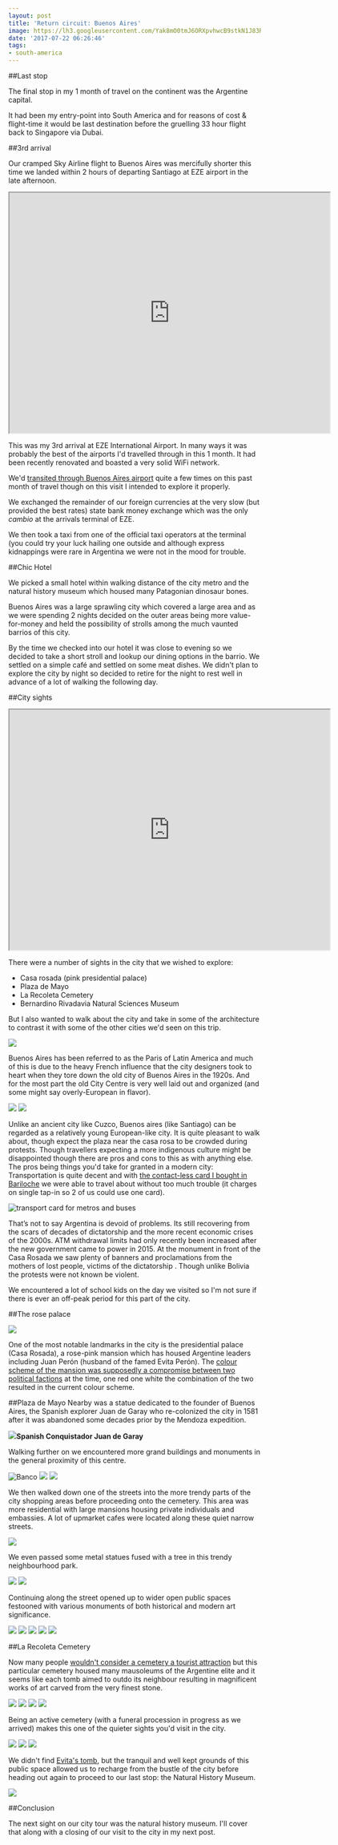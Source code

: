 ```yaml
---
layout: post
title: 'Return circuit: Buenos Aires'
image: https://lh3.googleusercontent.com/Yak8mO0tmJ6ORXpvhwcB9stkN1J83RE4_lLYuu_Q8BqIrXns6V358uX4dzIZ0gaHJfoqTNjNh21vJr32Gi3zT-uv8AmQ_4Ricbop761DqWAMKKFE6a5NK0C3V6O7j4ujlCp-Q0GQf_7i938pWMRq1X-xNarCqCs80Lsf223GRbzQTavgwqTu24cJue2Iz7Q9nAFbcG27ctyfA3_4U2bIadEvlLGK6dxA7snsIss6R9cGAOIjM2dLiadyLTAY6K2uShMNksD-207jQN8WKy_nv74hRY9_y9TQfuE1uC52ZuukqJ-BfFHqwauNxpTrehIqGR0RdjX1ugKnRm8PyCV7zlIQa3VDXp0uDruBS_uBuAihIXm9by_TqtZjUpl8te4C8gOtZaZqGaa48E57x7v1JeIngqhqj0OmkEKQphu_l-FK9JEeRHZGgH1984nCy5g-lPbgwSMDaN8JmT2vuIrzZnXdYcBpnh20cVh_MzRh96mgivecgp1GJtR3-1x9NYSHgJKJ3_BFATCBWdtVfCqpuoAJM_JhA3u_zlG5kEu6UnaRX4m3G6dFTwitVtTpM9GWJL49EbEiuzY6t1m2Q16HS3gJqPSHiL2IM9ZFVtu9QD2EcY4oZSbVv-ziHBYEeHMAR9C8lVPtKMSmFwmHYdTzgl1fSrEAq1WffkiTomA=w1732-h974-no
date: '2017-07-22 06:26:46'
tags:
- south-america
---
```


##Last stop

The final stop in my 1 month of travel on the continent was the Argentine capital.


It had been my entry-point into South America and for reasons of cost & flight-time it would be last destination before the gruelling 33 hour flight back to Singapore via Dubai.

##3rd arrival

Our cramped Sky Airline flight to Buenos Aires was mercifully shorter this time we landed within 2 hours of departing Santiago at EZE airport in the late afternoon.

<iframe src="https://www.google.com/maps/d/embed?mid=1mHWabvjivRuEdSYsOW7X6vd7rXI" width="640" height="480"></iframe>

This was my 3rd arrival at EZE International Airport. In many ways it was probably the best of the airports I'd travelled through in this 1 month. It had been recently renovated and boasted a very solid WiFi network.

We'd [transited through Buenos Aires airport](/2016/07/15/south-america-day-1-a-rushed-transit-2/) quite a few times on this past month of travel though on this visit I intended to explore it properly.

We exchanged the remainder of our foreign currencies at the very slow (but provided the best rates) state bank money exchange which was the only *cambio* at the arrivals terminal of EZE.

We then took a taxi from one of the official taxi operators at the terminal (you could try your luck hailing one outside and although express kidnappings were rare in Argentina we were not in the mood for trouble.

##Chic Hotel

We picked a small hotel within walking distance of the city metro and the natural history museum which housed many Patagonian dinosaur bones.

Buenos Aires was a large sprawling city which covered a large area and as we were spending 2 nights decided on the outer areas being more value-for-money and held the possibility of strolls among the much vaunted barrios of this city.

By the time we checked into our hotel it was close to evening so we decided to take a short stroll and lookup our dining options in the barrio. We settled on a simple café and settled on some meat dishes. We didn't plan to explore the city by night so decided to retire for the night to rest well in advance of a lot of walking the following day.

##City sights

<iframe src="https://www.google.com/maps/d/embed?mid=1EAxHlVpGpNSoF6nG11YuMshFrHo" width="640" height="480"></iframe>

There were a number of sights in the city that we wished to explore:

* Casa rosada (pink presidential palace)
* Plaza de Mayo
* La Recoleta Cemetery
* Bernardino Rivadavia Natural Sciences Museum


But I also wanted to walk about the city and take in some of the architecture to contrast it with some of the other cities we'd seen on this trip.

<img src="https://lh3.googleusercontent.com/aHumou1BDtEYJ2-u0dvRB8859y6RlXAc9fPHmiD2BC0fx-SP7ZtyuyHL6-swCCKh9oOcl4iMPUMxb-asReZESxKy62zbyg-6WTfEMaIQ_PZI60msLbKdxW3x_TDJCrEcld6-ojZcOqt4Vzd-A8h5CNVly2wrYPxLcv_I-J0V6z4HrmcRWljV0zW05klmOtcsILrDJN_Kl2LN_PmluT7AJwwSfGCVbzwmK_vgmSAho-2_acMORJsHgLVC-JMwXM4xcfHvtaDP_loKWNg9zL3kH-igM8_nsfznsxf0BfGrIenqely1Ze0HTyYe2mraaCFNnbcjjaDuzktjTZQgFLxHdY6Y-4OnmeRUCzuFb3ag7Hu598kR9WWwCVSamKmadfHt3tcyMxjyVaLGuVCDKY1oIYv1ZRBeXqaPpdHZ85kn4NXI2Kbbch3YWxefZ1te4LDicOV60YaYK30v_Wqewt2sPU-Cn2j_9tHOaEHBAeBEkaQd-LCNlEu6JAKZRgFDxO_WVC7offrCBPzFdTTpVTNrKOVRQY3jgM-BkLTc59HjOi23hm_jSnDyFuoT6lkIwzNuKDU9y5m1GSmQ17O-z0ROqWfC90kiXgpcO8PNkds1j4qQqxlabojt7gTCMqMl_RTgZIetW3Npu7AHlF9GHks-dGAD3b4deOtU5J1TxXVg=w491-h739-no">

Buenos Aires has been referred to as the Paris of Latin America and much of this is due to the heavy French influence that the city designers took to heart when they tore down the old city of Buenos Aires in the 1920s. And for the most part the old City Centre is very well laid out and organized (and some might say overly-European in flavor).

<img src="https://lh3.googleusercontent.com/0Q7i-p4wmaMtGLzyI5tWiwAvA8KupLIWzniztQ_dKa6GfH06GtFHoTL7gWCTieJ2zr8LpPupHRnofCZF0StYsWkEQeQS3BS2rAN9W1IUR53X8VNN4cJG-JzS1qNG21eEfA-mfSRy7ygAhIh2cy0H6XqJECSpx0QclUOWsSU5JLMvscw_whallqOFBzNTG9Y9Yu3p5jLMcq5emKFid0F2ZcIxL7YTQZsMwzuITCRG3At0JDP8BLFoJuUdTYSEWC3ETDeEgrVZJ2Oac1sdPgQaZ1QuUqA3NFPvOnov6Jp7UxkRNB-nAIkWKatddpUsTg0SBs9hLoqMZD3Wka5ZG-GS27XML5vK3ldsPBkpkqrVXD23bvyz4hJqAzrTsZSzsA1QK0xQih110umpx2N7IqosLk4TqNnYn2hVqbJNm75_0ZbOc_IvDsbTCo47f1aipf06Z6d-aSX8t6a0nrjMRjmuecv4wVf9ACVcbDTo-zwHfOOu-uJqFk17981nVQ-sTL0_xUnG_MSagg5QWrHtUzpaE0OhsQnz1nPwKtKdVxvUd_iAv5NXnRhdLeLvw-7GrJP75genI7_MNoIHZdr7SccnhpxSa5UM6sfpP2HPuswz93iVsx0FeggYpD9Q5BNSnl8IhZrCyP4DrkUVXLmByDWPKBrgQt-IrexHhjvH0mM=w1314-h739-no"/>

<photos of city buildings>

<img src="https://lh3.googleusercontent.com/s8Rb3aJEL_-ovSSuM0KFmzcQAOb9ODhwCtUx6uy_qztEhBc8l5YyQob--XbbB_dHpW71xJ79TAEd78fr1YOlja8LSB9hxsicFZgfBlaqSP7XdiyjxEscpZZEqS44viRIpBSHWGshzJ9W5-aSoSG5x6DDo3wblEGUYzWJlOgREdc3nJFi339RFihjg4h7RTPduu6H0wVOp8PbF-hlZz5bNCF-3yk8uI9QcPTdHc_0TK9hA48RKbTJ8CjO_iDwZjs66puSEIuPvkE4e2-EVFs-UmtBEkd61Qbv2ARX-VzkVnVl6POx8XI-CM0f2X7HvhCf3E7EY7CMn1E8_rxJkOGYW8jy1TbWe9siB0FgeQ4Cp6rncsoJvNOkWqsBdeMz-QUYu06b1PBR9Tsdja7wKaU-NYrmsNu1YCUxR6Mysyw6LgPeLQRMwhJQQPF-wF3QZkwuX7CpCAjRKi_7YPIKffT9Fx_BhEgiDvfvTi59DqvW-dsDjMFLolVm9yn3Q7y2MenkV43Ahebalolq4ZTDXADJaV_98MnVQwiBl8maklqY_6et-pzImPebMP6juLLF7FiixYFZyeAoZBHTEAJCxqyabbHyx5S1hcBz87BetQmMikEFnW_ZrQPYXJeHzsC0lZSFy7EArjNGT2paKX5aegsMtlqIblOpT4SHbV71Mp8u=w491-h739-no"/>

Unlike an ancient city like Cuzco, Buenos aires  (like Santiago) can be regarded as a relatively young European-like city. It is quite pleasant to walk about, though expect the plaza near the casa rosa to be crowded during protests. Though travellers expecting a more indigenous culture might be disappointed though there are pros and cons to this as with anything else. The pros being things you'd take for granted in a modern city: Transportation is quite decent and with [the contact-less card I bought in Bariloche](/2016/10/07/south-america-patagonian-lake-district-part-iii/#localbustollaollao) we were able to travel about without too much trouble (it charges on single tap-in so 2 of us could use one card).

<img src="https://lh3.googleusercontent.com/zZzibwq1M-3ymhOcY-z2CAYbAKj1iiZOIhhNa_qUC964uALvAAdAPainZ7EO7VqMeFdm9UQbWVrUQA6k7FRcunStIdxjNgF-a3juYVzGLbaria3Bo1JqsYg53FizppxhKqnGhSAvRw4nfjoQYlUbwsqsV8gGygq2kOaXjv-DThGHCw40ne-TAARaBPHjOBAalGM3S80tnsmQ7misx2Tm1tokjGYRC-KV7zslKzwDGvy7AX3yoScpu8xo0Xe2sqH_UjPNKPYjDdqNUp2VSU-msgs-1U3cNlsdlx9CXZbm10sWE4FdNX58CQnPfEUmzUz_NLPa1poa_FxLtsSAygL_WeBdjCqe3Kk0b9wjg4KSaqE1XJ2yzi4agh4DeZfKrhR28U5PNXdswi4-yEwHdNTj7k8QmAIwPcZv_TzvjrbZB9GE1MyinQe9QVv_nhgK8cGXqw07HJ2SWXTG1aegga6SpC6MTDlhluaZHzV9QPA3z4G4ZY6mKoD7P3OfLhNVPn9xI2Ta_wnyPz2jHpmhTpO4A0KFjySjRF7SuyHqz7x0dAIckt2tR1nTihcosQfUAtbjyotqvy7GaruOgDb7kJk1q5VkGv_etJ5j0pN8sH_xng=w1732-h974-no" alt="transport card for metros and buses"/>

That’s not to say Argentina is devoid of problems. Its still recovering from the scars of decades of dictatorship  and the more recent economic crises of the 2000s. ATM withdrawal limits had only recently been increased after the new government came to power in 2015. At the monument in front of the Casa Rosada we saw plenty of banners and proclamations from the mothers of lost people, victims of the dictatorship . Though unlike Bolivia the protests were not known be violent. 

<banners>

We encountered a lot of school kids on the day we visited so I'm not sure if there is ever an off-peak period for this part of the city.

##The rose palace

<img src="https://lh3.googleusercontent.com/1kemdxkvc-qYbmkrkBCuB6khoo5iDRPYjFYO8NzVdjuxRemXF5KfPddnSz8LC7sb2I6qsVUDgYycWoxlLMhpl6isXxSGQ8YaH5xe67v3cdMqLyMx5XyDQRijMTsK-zFDFbo8Szipi-LoUqowSDK7Ur-mmRhFYF_tk5mbFZpKx_b33l1v41cmdeE08InwXD-RZ3jea8O5XYpfge9f3f0FWMj2_uLv_Sep4aNa3LU3osh2nNJ23UCeS0MvI3ep47g9wVYOT3J6J1Lw4HAPGkDS-UFK9aUXvLlsRT0KvfJ9cb2_IHwoh6camLiC8WbZ_bBdrE6S45OZ1yBWPcTL9h13Mpi5R9WKRB4i2zovBGFUyVA4XJVzl5C7Wr-cJfiRvdUmbseEHDazZZhpiuPPntQR8PpPV-AkjVDe5L1jrMTfZKtIPYSsp9-THM7bbSqJGukm9KOFV6FCbWL4HHg9uVYLpo3eGlaQVQMhLoxGDFejrqCvIM78GGLNB3Szr03Yf3o-PsLiLFDbAHSY3Y4k8Kgmcv-CxG5aJxYm2ev1Rx_Cu7FkXn_leFG4Hp-KFYks89kv5qthafDllHvvY-3BMu16Yvka_xOm10NnOEL83EydAKytoRhp9ui8SRpGoWO7HVn4hMIkmDYpKwoDPbt8yIVugAQZpmxs27HuP6u1UdUv=w1307-h739-no"/>

One of the most notable landmarks in the city is the presidential palace (Casa Rosada), a rose-pink mansion which has housed Argentine leaders including Juan Perón (husband of the famed Evita Perón). The [colour scheme of the mansion was supposedly a compromise between two political factions](https://www.lonelyplanet.com/argentina/buenos-aires/attractions/casa-rosada/a/poi-sig/394473/363005) at the time, one red one white the combination of the two resulted in the current colour scheme.

##Plaza de Mayo
Nearby was a statue dedicated to the founder of Buenos Aires, the Spanish explorer Juan de Garay who re-colonized the city in 1581 after it was abandoned some decades prior by the Mendoza expedition.

<img src="https://lh3.googleusercontent.com/ZbHamjhXy7mW-jy0k-DdQhn_5_VuXdQhY4XZyKe_qJFAXylgMUJZwQJr-PrZBhDUXOfHVuFsVeSWMxjjDQTQpLSqphH6eZD2GVoBRPhMi6D_ontfdlm_D5ZOHd27A7-rGwRE2_aAnx_cgG_3JEdd0vhUV5G7I3l-xbwG8F5BZgE7C-lXxpJ-SdcwYMfMK03yXj3hAfp3VOG_cfXlkWiJXuDPiLvcG_TCM7VOOIpZ2afP74ha8OQzD1OICmLaBrLXRlxci0oNsyJ-A8Yajw9wei8lT3k52RDdrHgKC8SSX4Pp71x4-p44R20ICLu9n9GSuJOlffqzjIrXJrCwvXyXBOakLWb2pGJs-JnaVNoQH5rlsj2ANeydkBGFeBXSd201U4u-cROlrW_o4Yl1pNIN010RpFoKt0LbFydBQ08HJmx8L4MhNITlByu-AnLa18It683E5-7yy_mZYbYJPDaOdImRubqylfuoPqyelxY2tlgxPH3HTdwACiZY8cB4Q1gnMODxJu2KqLqQSsRTH8jDhMgl_Bj4Xa0yrsGx40V1TJZczFSBdc6Du9fBV-B6TtMmOty67x5bk0-zz9_pQY9c2KDDnD_CllHCnSLbIdva4j_mYq4hN-C7DykP7hxprI8GHTa8-WTNoJ4aAmIvbDBb5QK2YdbGILcPlcEpSEc=w548-h974-no"/>**Spanish Conquistador Juan de Garay**

Walking further on we encountered more grand buildings and monuments in the general proximity of this centre.

<img src="https://lh3.googleusercontent.com/mT9LUJVBI9u1TK6A2Yl3OkoSt1FcdMjhgz3AMzGmnnK70uvJ_dBp9dng3Tj2NojBpgL4UgnubQcagVr06TEKZfB1hrtVomGQyJfJyMJM7pINY6Tj20zW7NMAXY8QTyWNj8GreLCTVGqXtb96iN60nxWgCYeeoGvpVcKoqAHjAo4-lU1eC_l5sbNfSlOplla_s9931EaxV7-tr7qe0rOWN3EpBMI3j56k1rBkwmBSQU9kbtBhzTtf104VSwR8exPgiRImlSIblP1ESIBoobJLx-DPLZn3RLoRKmSzHKHVZKbfO1nBwGvTCw4VGOpr6IKHNtZEoa-UXEG-HzubxIKk1wqnIWLDgOlT0l0myMx0bY1xFZvYzIcyNUaiNkghT1xC-CYPSarJXa9U9WK9jfDIn0Gkzn61XM2_mnHDQngk3WKm8YxobV2khEBEGtlKTLrHLP9Hr0NvQgfKLy1xVV_1YEB1Q1D-na6Uxz4sIoin3j1Iz0ydUUXdrLEv1Al-_XLNeo6IkR3unIYGi77H-F6flDUStOMNRZSJyRX8ApkX_kfeXkdm0DXV3wjjuwylgf1eWubGQ8foTwTWK1LihOtRWZsORlsHM6NNhGBOXWqknaFl3wpmEdtjon2EwG8lUgiMQAblhPyqN7eQbtVrrkci9cBit06A6rkwy1ablvEM=w1299-h974-no" alt="Banco"/>

<img src="https://lh3.googleusercontent.com/akMtSk4THCf7P0mFj_qGCTBVMNYc4h7-nOE5IZ9NH7kqr4vwPvnpkaKSZ7hWTAs0aMjO0nttBeo3IBhyvH1NarRqTivAobGhKDlWNoraUO0L2eqqt_yjb3qZ5TzQNn5dqaGtg_IzkSO3wQ_JkAT31atdV1gRrJqfpakSY_eSONjtXR1-Akvfr7pxJvazdbLf7021GhGB36_ovA5dXiz-jk68X9HnqVWBqnjR44vLEI67CEm178dpinCKzITGf-u-h5dDuG13BSQ4e4RwyLpudy8PZjtizZL2fEHdJjpSGPCSt8h7Sju8AP7PrwYv9PgUFaj_6twGNMIejQZBKbyiF5NRYHF2dmOHRDN-ZVt0ETouqRftwdPcsptpe7ElKM3iCbtlUePUgLvCqQL7NEhOWg-e29_wN8TE0ihJKuXQu_D03CttyBjfuU4EBBxZtzZArBljwJRI-hDxqMz5INeSDQkzHzJieJAi38kXf50QTptBMXrY3Vx8qJbE-9T6NHF9E9r0kTEQko8CWvEa1t_YlDVr2GBtrhiB6dWa5HLErh17l97PB4RQBNhUO7rlPXS6e6oYp0x0z6QNQnD7nsWp90YjXs-YcUhmMknSdQRzWCiq4tZBZoIH6epx69ECBkqM01o5ISRBVEIMwoIwIlJ_r5VyVY-I39oCXqRSfzB3=w518-h293-no"/>

<img src="https://lh3.googleusercontent.com/21mG7gEdQOgNMy0ov8orWssNrO0YOOEsNT4Lz4geda1QuJhhEcvTxZO4M7hQaQN3rG3GbwfVSJ-O7tFEPDIZqrmA5NG5cL5SOkd7XYdhqEUHHXi3HvcmKZfSZZY6q5x1KD3aok0ITIOYkYBtemylrncglTZeoGLPPqVj2q2nJ2tOy39Lhba-hT3RuvEebLwDJXdDNG48_wIQxQsH4lY0V1dabteUihaCNbVFaJJy-MopF4Ww0JbAm9XIkdWmlS2NkzVegF_gwIGMGAjdnZ5YPVDcMZOOSEIAP7lej-U8XYP6wrHu18_QZtJUYKsvCI4UnAX_yLDGysAUF_fVfK6RSZuhUL-D5yLJWyISV2WhjZILTd6GfI-9j2yJXooS0m9pPuVtX1GIbtbCvPzJQh-3f6wAM637DFf2XDHFmNDLSlXS4V4MdBccez-fH40bSCLQ6uiWGxyq8d6G2UO0kbTYeM9pawj599xjRZwM4W7pv05nVXKoMLivMKwwTJKMo_Ecjs1wpzwEZtuygc_nHZJakWKD3KXJHQ-sh4c7UNr6E1JE8gwPzeMgOns3cWQoQH8IJm_LiqEFTmsErBpU-9iau6MTvQso6mOqB1S5zs3lmP5bsvLVwE_SKvL4lJ69Xsd0TXOECuG5oXad8tzY38KPmi5HEoV7vUHUt0OCIeje=w1467-h974-no"/>

We then walked down one of the streets into the more trendy parts of the city shopping areas before proceeding onto the cemetery. This area was more residential with large mansions housing private individuals and embassies. A lot of upmarket cafes were located along these quiet narrow streets.

<img src="https://lh3.googleusercontent.com/8O_D1KFhJKmsmxkExT9ICXw1esOJ12WJ_nI5438GhPYI0cxHoa33cFzrcxkDs1ecmJskeWjZABYHI8-fwYwOix7Xr0btijGO1W3hgTc_Jbp0yaX6JCXLqWzhjAFTL29FOUlsjAGNPqFECZM8OW0z8MIG6W5jNITCxYJxwnTkS8dRnBbCZIx-HqQkcXvAmH9I1QnCuAq8hsvvkfgjYVUGetY6gZCmmXcxsyYBcdRo4DnEQ4WzqVAHBLobyRA38KYzhAkon8tqyIZ4HNBH1s4u1iERuE8EawvY7WBJQY-VA97oW0cfaZhkxW44uydlnwyLql8hxVyj5kkVB3aeViYAUhHpaEptf-suechcXwAH9q43-njjJGAxr_YrFK-J6RA2fTGlBsfc45R2ku3ZiOz8pRlLVQweEa09HTxip9RTCTis1bs97BbsZAS_kN_NVOgezsW3ViBo8d-LsOGvHuClpmJph9CyDPbhckDnYYayuPaR8W-29NeaTEmbxyeZ5qMvF1MiupNmQY63BKGURxqAvnAjvjy83m_ei-Yt1h1W4GHPWKFs5RFbt8oNuuLfpnkGit8gYfPFrgz6VvnhPKeFaSdZlHOYBKRr34NVjURHS7Ed7GM8EIQBz5IjCnjGENFyurxQbbD7y70NJOBHY_SiaWXlcbi8Zyphu9GF5wA=w416-h739-no"/>

We even passed some metal statues fused with a tree in this trendy neighbourhood park.

<img src="https://lh3.googleusercontent.com/nmvvgAlMkkWhHm0jsCBhErgY87NBKoriJzFDMN_NkhHqIe546NAbF2P_jdXbJzvhy5kDIP9acDfqPqAd4b5dAGpu0zvZft7DlnjVQXBPIeHYxskApAOUBC_1FVMONqvUnKRd9N6gPEcx6VgG2Gzip5-8PB26INdytTQe_FFZ-aqdtKjytYpIRJnPzUscnGg-5_-7RfIOobH_WMyXD5wlCvWz8SFDfUJTYDExyzwZxoTLZvT-blwczBqPV_JvmFAd1WBrUYjJWeZPR61uk_a9xe3xIHuDKH0UbZFZGXrzeSQs94RP2n69C6NrlPwDQ6LTeobSRxflc0IyjRqF5qn6Gg1WElnQPjY05wSlID-t3S0LAp5Nzqs-oAnKOd6odxfPyXjCY-OxzKVTjQr47LLX8DfHgIAmHsdBQkDHU6cjMAXx-0tRMnmCTnf7sbNR5ihkL7X0rhTUHOPG80wM5CvNgO-1XEnBgeM9QkuU9B05rOXZe1HLmjo-ZWHhKNiEtKyDbpZeNVT6A0tFlaaVKTZ8GEoplCVsy-l4qNe7866MmVMFV5J3psTwEyH48-MHO5kKAHV-M3SoxD4wLhLoMCg8YNIDcpe1GSbV6JAHdsg8UlTBMxrIBAyMcHv-s0OpKerzeIlE4cG6N91tzxyJmAH3xpyn611Qd5Hp7-1AO5w=w548-h974-no"/>

<img src="https://lh3.googleusercontent.com/wI_uM-_8eKBzFoaQRvnMRN1vGZoKtdduGOEZVBWRuqfvP-PQTii76fdUwil41VPYfvoXcGRc70sWlcRAdvQTOEgHa3fFpnyOzjrTMGsCyMn5xAVCtVGLhVRg4E6nZcl7nZ01jX2jIPS881swlL4a7KqXTZ_O4-V7WH4ti5JF3zvx7pZeS1BZqVzXnV2n_Hi_-oylPTOlDSWXZSBTutre-rPrEFGp56Kb3PH_AovOStoEsRdrU_w7sncwNPLcNituGXMiPFR3rB0Qj-CzIOExPloXICcEnr2siGl3g2PsQfd0G2utf8eGgqQXSPnzkrcLokiDqaxDNojF5zD4z6BC3rmEyNCc4DOl9133PLLIJbpvO7tqzA5L9x5_iA8i4orMtwD6JdWqJF1_0chlZwRCz5xuYaUpDf6_2_L4joPvxbERkMV29D0rqqUC-X_j6-TTL6xkcXq0qBwdYRNBtr7Uz73utkO6_YPRB0vWcxx2a3RhrHfv9kZ3qn69DNVkXCaCbKX7yzOvqIav9P0tvaDXLolupaQ3gWi2HkF19gN0FtRakZTYDNwgKgUXA0T9LHY3vsea8JXjQD8w4B0pBtBxSbossApOwkDedNFJufAuFsqRSIvDMBLVDCj5CwPz7_5wfnUeZM05YZb7aqeE1BA2WBBOUZNSKwVXl8uPS-eP=w1467-h974-no"/>

Continuing along the street opened up to wider open public spaces festooned with various monuments of both historical and modern art significance.

<img src="https://lh3.googleusercontent.com/k4LDlidfUz_Cr4SqAv4tPzX1q494FQL4XiaD9a6wQP8P4IYPvCjLLco0xYnK8oY9GuHqLpuzQPgLSE_JdWWY76sBJhSzyCqZmO3aDnWIjYXj1RKkko7LUV6ffdIW9s5RwVsjlmPQ3m69x7EfhVd67yW0y7zVw7ccx35T8zC675GU32d01kVztgkrL_bKXUU5yjm_d69EOa8W1XvLpTWyIjaOAXV6c68oSlmk3AhKYfkG8C3Y2QZ5IYqle8yANzdWLeXnU9UzPs3ays6932iwJPm007ZBwN7vmREKQxfosymRS_nLRx9nX-bLoIpL91TpcoSAT8y6EnUopHOmsuAyvhIP6f_krXMTjkYcu8_6qEx55i4aHo6rMi1AznXQIuZSyJYEM6ATOfXBxSyVtn8bnyl4bySZhPDvRapHeZ74D3ELTP2LwYsvgDRmqYZoGj9Z5fkjsB4NUyjl0QUiRbV8-9_iSC2BcVvNiQWqjUyzqqDm3TF2MGoFm6x2RuBsMrVIlMrp6aoPEBpX_J5P6cHupdT4XL7c6EA-l8WnIjUuluBYZDcFpNM_VP9sq_yfWHjT4FmpSBQvZdU0g8NXrNskPXC67R-HmaVsZzE54shbrKA-Kf39mM0L_un5cnpZnvn54hbvl8aggpr5qVxziHg0sRTtucH1mf0D0dpU4YXT=w1467-h974-no"/>

<img src="https://lh3.googleusercontent.com/KI-FWInnqkg6Buw5NhnI_cSrHCN7Koio9dzIjrd_c08-XveMlpZ_DkriMdH_9haiSyJLY5l6GX_mT6K81m3206apdGGUpG7ppkoqLTWhNzuTlwBthrA676UczcKkkFkzP2c0faM5otgmE2K7oXlBXwWoDRkjA6v29f_HqZchijeBQD0ZtwE--zPk5XgjeXdizuJMCeA2QZzVgIPjGq1Nj7OyXPf477hWfPPYbMrzzuXjVxnTy6Yha85_3nd8MxtCTxDxkLR18kSDlHvbMJPFEYLb6BDBfi_kdis5Ft6EmKWx-nRA5MuweWKhCz8CZSt0OPwEm8tJF9KuY6k1QuL1MT04GxB56MH360uUPREjdHc_U4KbBDmE8-p2wOKmKVw5SC2AWOCpYNlpJeXP9nPbzGOp9UkHraNdTfGrNwnilpDnUmV6cjZJ9VcQlXvuBUE_aaOaeedVsR2Q6LCCugRHRnyrRidmIpIe_AwRlCe-3pPtS9wzq1mXP3YegF3ORp4x09A_KIsLM28dwspCiqWGdkYCnJ2U2-g1MUoI6iE6fpMwxkPDjD7F8Xsx-oL__SCMVKbxA9S-kGxKgdce_qycwfmLCIz7nNksVoTUSS9_Zo7DrQLW5R1yFTwng-4gSFal4hDw4HTP8OqJty38KHWO7svmmWb6YQK8MZmfa-E=w1732-h974-no"/>

<img src="https://lh3.googleusercontent.com/39cEchDYDSUYgSEKYYG4f2k8dfZaFrKSynPNHaZThcKbpld6Fz8fSA_ANwnCZpIQ2xL0fNhYsq7xz-UrOrtnCBdjlY5x-3mJe9CkT-Z_XulR0HjtF7O6Hd4zUVT--f0Fq6B8CpQvxs6oJRiP1TuxFkcydNd8AIEBivC_G7KmkGVi51fnq1PWwY8Y0gGyiIUQYeT0hyKhPs0Cm97bbzgcIFrOx5Dox-brxJG-zNVABs7vX9YQhLYv_l2wGDOWeGDEU4DlrH56j6CJogoSGrUYPulbieJpuuuDFABMDumEpVeLUa2Aif_BEJb9l13rQnoTaysvKCOIc3gzFjVVpmjuVaSEaXo3DNhaPjnfvef5SQuDWz0UAAqeyU9y50skr2wipFbw_F3Hzo3UG8zl0u9j-JzGrJMGnKadpuIE-syHQFrmF6IDTOuy87RcUsK_ad5k-o8Lee_VSAVY5_vmcaib2ouPcQOhJU9U3d0AO9gVbuX_9EFSzZXK3vqvr5UHP_kF6LwIUu3IywSKnX_JUkfvLtjYbK63ml3XQLkN_Lz0EmoKSn1JNgqL139BGqvcHlhdsbFHablsIOcToUNMCCtZJcNOPw2q1acK3VdFIz4YsQNHUtHvc2EpraXTfaXazlKLOJ5pnUXelTP6KhPpvbquNych7fpnXspn5_MC47Sn=w1467-h974-no"/>

<img src="https://lh3.googleusercontent.com/-eUywaMcm0ywes7i2Z2xkXWBW4-OFlzxCWW5jngv-R6WfcgPBPiPOEJowS40yB4kWjcIFSpW1uknC5pOY4WUk34fLgLT72DWZLMjc2AbogOUhaCOYIxwn8NCAlADyasuskisXgduTnwsqIidRDCZ0YZH9K2gyncDChkBQMIeXBBcE6EV9qClecTfYoNxrD7ppQ09rexzh5JyZcbn6zsY1KBvOhmh3rP_hqrGNlXjZlh-wGvgfx5TD93uGL40fMpzhHSHr3r-bsGJr4dIR7aMq3dmDcysh40WCWlupGUZRcDbEf_nxfVCxi_1tpOWhyXAVAd1ubOrCw8Yc6ofcJ_v0IhpM4dkMtKah8JhA9iyV8vGYjO21j8XL9KhBFAvuEUNP0EYf3gnUC_K0viATrKbF2QXi0Vpvq7BrIZDB4KmtnZlVyl46QXnq56xHr7RLGthARtkgATiEdGRmQ05yGEjN2cyh_y2SOsJQ-8yoWNwIQNr8S6EnsYZKBFXjlxxbU26awUL-57F4sE3JmtqhZu6xmxvi26v_1_enUrJUYmcyq3Lcxo6Y6ctvY2fvdwh-TJWW-ypxTlBGRjNPPGKZG4DLJIc0ovxHgFYss4WZdHwWvOENHwiQNjOwKsFTzbhXBC9or3CCMVXdc7LrAN5bpY6kUaQhugPGfBxcUTNTpIz=w1467-h974-no"/>

<img src="https://lh3.googleusercontent.com/rTgZOwd_DrAU1LGK4AzMQI83umbB14xIiLENFKwVLWPsJYhQ_x5_XtS10yrelCrgxgMQhtv_o_FMMPD-UCaWNd-1IXhkP4mqQSpS_DO7hAZOB_xHYaaA8EuslVBOa-Tp_82ukle7wjRQXX7Dy0xUKvIlQRMVR86zghzRvFbUJ1TbhkuYJ6vP9w9PuwLQsqKFlnwhctvx1iV-Bwf8t_bS4hxYypJEcB8I6RfxME8TOQp5mYweN8Zmhss2xKEcQZFgJpGcgkBrZUNMvXNPEoTOEWIm2fNDW5V_KzO8A1Q_FsCW0asNfDujY3wcfv1Q__GKKX2ChnDmiu-9f3E8o47IgI8C6W6xzfNwUK7mIA48lQIoZ29FHxZaCrBZGXhv9gdBmBTXkiSTwlBcXYdofokAOABUNdssdnI8_wWzuv_wmT-cS589FamQFhjNxibq1YXhpObTIZGgS9jkRWF31jN0q5OHVqz3q4F0bggVpnemiNivRZwqCbxmDAkQmbws-kBWYVTbAhAEJzAX2YkT8bcNmGjHwc8NZRzHoLUI_Bxe7OvVbhVZHAaHfY8yNDvmFXmcVWCFfCWAI8xZ2kKb1uaPPzri2x7GmTbdE8JPLCj5L9WJ90B8QF5pThKroENfbiZLB8udlBZhXKvGtu0sbZKvLQgKbjMOrLqw86m3EICh=w647-h974-no"/>



##La Recoleta Cemetery

Now many people [wouldn't consider a cemetery a tourist attraction](https://www.tripadvisor.com.sg/Attraction_Review-g312741-d311760-Reviews-Recoleta_Cemetery-Buenos_Aires_Capital_Federal_District.html) but this particular cemetery housed many mausoleums of the Argentine elite and it seems like each tomb aimed to outdo its neighbour resulting in magnificent works of art carved from the very finest stone.

<img src="https://lh3.googleusercontent.com/V0yj3Cxi0c9B2V_cpEHfiKFalmchqRN38m7_UTD5k2Z5e33LiQDoE94UYH7YTNr4uXA1Gw-_ebbQgg8ElDhCSFiTYh6o2kz_MfiwkGIi-LgTcuIJaFbMVm-lZTvsH9KldC3hrPXebiYDgh3F-UisjBTB4rDtt-xT5B9AhvIhCc1qqlb4cZfgIhIdVwGSr9ZPXYjai5qbZAVOAb6DXJuQk8DPBejSNqY-V1TthFfuIEWQrvS9roZP9d-wkiQdc4bBqfOcWE9sTxrJFJeUpCDPWe-kLe452tPDbbRpEnsJliffQEZTFZJyBZ37-x7B0B5R3_7kQ1ADyYnHMrDYkJnEbW7l0_7_dQhRepQEiUGD3SeUwIZqfHW1DaPOqdT4_xqKhVbPLYrnkXH9GpRG2DYrbrZuMmItbS_-xve9-UAQp8Y33JTGHTWMAxeaomZmlKMUPO2bjiTs1jPQdD5yyfdqmD4pE-I_A2mwFkIFLr_PP24fR6htMwbstYRVpRLR85Yj0EImF3VzJLxwRywM-AFD5JdB3lP62UcQHtgE84-s8YQM8nWmWaCPi1MfxEwR1ojR_wq33l7mVptog3KIdZTTgWjEW2fLNdhFga0I_wrQEJwCviOoFk8OHsXH4k-v5GTmHBvgHR7CeYIfbK7hBVKhnLAt8KsEh_sPLg7Mwahr=w1467-h974-no"/>

<img src="https://lh3.googleusercontent.com/4FH7okjkybdKNCNdQ22-IhTNNCkAepz42ienInWJP_I1LZPnRw5-_Xb87CK2NvYp4vuyEa3-IZKfLfYDUNQfRf2KSg1Dq8UWp6ROZtBESyh07BJOHmtmIwtSGye7f2jLmjf3t_NzmoO3LAf6_YlfqVpzB3A55rs5TWSqIXtOAU18W6uHB1hRftACjx30_FUbt1eHu_5mVL2mDnx4R7V9gtdyCouuzgosSyoHtrBM_G7L7rEr1tov70pRgB1YLscpdG863P6vditAbAdEYIziuh9uM6HXxB6SbYeGXzPToQJvE5CMOci-tN2c2MC9bfOE7Cw44uHx0RlOwWHVTedaH8bbb3pzoCU61_atvCrL5bkkUOIOvxhfxXZuIKZ8ct8RdVfSCA__7JK4lkB1rxJwUVF4jqT66DrDoIjUfCGM68tNzhtwB8yIFLqDcw2KHDCMCQIjGYDN8DbkfdqdD5v9GtW9yMP2qZB20tXQVUT2bNKCzDzEUgasl7WY8mMPnpCzMudvYb9o-91vGEPhRbn4IJ65wsQNAbxAYKp_rEAlVZewVP8qphvleaB28R1LzFxsjLQL-2uJUcMLcPcUVtK_tSXbv1-h2bSKWhdnbup4Y3aiKaGAWCvv4iXoqZVDKa8zWSgM7gsrfEO5oeIXe_99CwoKDRb5tps5xY5aAzEG=w1467-h974-no"/>

<img src="https://lh3.googleusercontent.com/RBoGi0DoPuznJN4NSEBwLBHJpmheK4GHWltSK2gMJNT-oMlY2u_Rk5WxO_PtCDkA4qBr0xM4LZ8YE9boXpUl2lsJeeU86a3CPw18jTXT-Bqclv7AjaX3IPs2psqObDW3DeuJQPamEa3RD8pOCBcSa1fezwYeFLuXdPZERbhaxpH39XCafcElyaT1xd5Ez4_7ZX4dvnP3XNdA8B5Y3RrSzCTc6_505CGfxg7fa7MHpgiZxNVO3gwVv70ajAHj0BL8xGi4guqKdT0OyA_oW3VWPggeHHaidDxXOWj5xglsnngJYzE2thh4sN-5_i-a3lOasMIy0RQ9Xb999gKrVvblXQm3jUw_k0IEELoM4LeQYJwNPL071fwG5V6CO3HRsTPQXdbDLn1_06LgEjooz8CQz2Gl_2hLzMRp9EuLYMPvbj9CYF8LbwZ64Uy1hwFhDNEGR1zMLKPO4EpyRVMHIGa5mhC9yABXdxDDcps2MeRtFehflBH0zeO_ry3wFq03j-P8zr0eK-9FkC0TpyXva6yvT8UclE-vCxFmcuKsKLmCBOTj6pAiJsQT69fscIGOWUtoZajNBLQkD3H5_sUyLR5B11GjIqZEO2See--Q1pe8T5rzMd0VpWmss9F1cRH-CUai1CNUDZ044h892i9i1A-wTveH8_hd0oR9srsLKQg=w416-h739-no"/>

<img src="https://lh3.googleusercontent.com/6HU9vwLU9QdptDtNDUknQ6xFmzqGM9NSdpk8mibY7PfmFJ9CR3R714A-r1QZah9wq_gjzUnhyk2RNd0QT_0lTaCX8Od9NL_KET-HBZx34bpSt16tZPvTSCzIwc9wRB6wB64r-MW03SBG9Ph4QUJ5zSCGfsih9g52UZsiq09VvtHaWrP_EQQ8YMniZCyDOeLRnUR4hQgL_WiSe3gs5c6ClmC32kx2tQPFHP49vTh87QtAwpgm169mbr8JBRDZHRuGz4aMICAWU5y6FIMQnVvU_UEHwtARkF73d5mDWz8n6DHgxJdrLSGmmTqgeSBHc1AoRUNLOBSJ5I_lTlTV19VlW2qxkIk7ElzeORTxGGuM0Nkbh91uHrsbxve859jnF6AIPKGIh29JhuIYrLY58Rby0v0zuxZwlzONVFZjZnTMToMFlPKKEfA_zc7vhvzPvxcNGB92Vt9DozR0rpEenpymaXNdrgWzZ15zdSm-wkQoLAGA6VvXUPOqkIJ1uXuaZUT6_lgNeWs7VNHKPp8unhtGEfXYITeZlDRGJFdOpz-S91OPwHGNaX6RmDzrfU27WGsPbcCsTCR5JfcayhzD5j5QYZaQDkvMIu-c2H8DgJRB_pye9-Z6HasE5vfWsuQZHDeUVf16C9K43bq1BNP87MZ_DuOL74S7uZd4HuG-_X8=w1732-h974-no"/>

Being an active cemetery (with a funeral procession in progress as we arrived) makes this one of the quieter sights you'd visit in the city.

<img src="https://lh3.googleusercontent.com/Yak8mO0tmJ6ORXpvhwcB9stkN1J83RE4_lLYuu_Q8BqIrXns6V358uX4dzIZ0gaHJfoqTNjNh21vJr32Gi3zT-uv8AmQ_4Ricbop761DqWAMKKFE6a5NK0C3V6O7j4ujlCp-Q0GQf_7i938pWMRq1X-xNarCqCs80Lsf223GRbzQTavgwqTu24cJue2Iz7Q9nAFbcG27ctyfA3_4U2bIadEvlLGK6dxA7snsIss6R9cGAOIjM2dLiadyLTAY6K2uShMNksD-207jQN8WKy_nv74hRY9_y9TQfuE1uC52ZuukqJ-BfFHqwauNxpTrehIqGR0RdjX1ugKnRm8PyCV7zlIQa3VDXp0uDruBS_uBuAihIXm9by_TqtZjUpl8te4C8gOtZaZqGaa48E57x7v1JeIngqhqj0OmkEKQphu_l-FK9JEeRHZGgH1984nCy5g-lPbgwSMDaN8JmT2vuIrzZnXdYcBpnh20cVh_MzRh96mgivecgp1GJtR3-1x9NYSHgJKJ3_BFATCBWdtVfCqpuoAJM_JhA3u_zlG5kEu6UnaRX4m3G6dFTwitVtTpM9GWJL49EbEiuzY6t1m2Q16HS3gJqPSHiL2IM9ZFVtu9QD2EcY4oZSbVv-ziHBYEeHMAR9C8lVPtKMSmFwmHYdTzgl1fSrEAq1WffkiTomA=w1732-h974-no"/>

<img src="https://lh3.googleusercontent.com/sakEMCagYGB9cQzGPhbAUT1g9orSqi5lMDILETm37eysrtAtyLYmudX-1oql-hM6Z9vSRNk5nhUBEH8Oy8j0EgsqB5KQC9ecgsvqU9Li5N8oFxtaYN9ashS9gNCHMpmGOMOp7dj-R_JjrjxaVCWxWXyiPJdPaoWM1P7EaCFBSVgh2SnoWXNvR-N0YjgMGajXmWBBxtTvy9micjJNlMsDI14ufekpZ9c7dNXD6IMEolwSvs2PgeAaDgvhOTiNgPEnaNaIIqKkz32deHwLMgHRhMoJ0coXcB3o1IMQvXuzzOQbeVkG9aoti4z58jXv53WFBxGhoo8FLG7VCvuSVQE1Od-DE2hDMRCnmREbFLbKUx7BO5EhcqsAhInUIZvxZBHy2OzVdhvqIkeVChukBn2RscCvAEzQz89rUcNaCySLEHOuiF52f0xUqS66UmkCo6t_SlHcJ0CR1SKxwCPbMLkwB1qxIpR8n3uSk8QVtGYk08iqIufvtk8pIedE36FB1ucP3HXH2CIIMOGr7UKLSSqF15UHbCFfeKWJc696kbc0_KJnvfonNHlNyJkM6X6PP9NMJHtLQvX5jEBwxSpA4eXxPD2Xg9nXSSZF8BhBtGO2JO1m3I2U7-sek64phrWeiGWUgPdDi07jGCFxP3oE4RzaCKfc418TxDRzMG3q9Xk=w416-h739-no"/>

<img src="https://lh3.googleusercontent.com/XlH1UFEC8rbe2NqMzzuoQJvvWMoU4YzIjPT7Oe2yUnX9L3mTq2SfWqGMOuKefXrjb9Rk3TyJgtMBNNYDb324co8Qo_LSV4jumC_fUAOM_B0xkOmMWrH1nVNhDlK_72aUBaSH_E27fXQboRpZ7iRuuKkzRGY-Ej5YX090pivfzYm7t-F2Thr8ayWtcY54YqjrTfpmzXQXUYxUsbbGTSjlN3slIcEFSoJAZMNkOjWCjq5cYz9_NdlROkHAXJtmM6MeAu7J5X7v16Xw9Mx9MQc5OQV1w8uYSCwUD8Q-8sK9dliM_vISoBZt9bk2nZGynjHhF_7HFO-cQu_bcNkd4vNguJldUIzbhBzlQRve2BEc-rzLkkU0w5bIcOFuLqMXnt-YZFvlr0sgqlpk2-wCc2LhLjIsCn_ItXdcaNvnElBkCl6Oo1DYqg6CPZzwd6WAO3chzqmDrBEmTZO5NcRSN74P4dqh0W5dfSNLIMwFHjIPIEuo8asIcq9U2Vxe_GuUp2ee1CmhzzISh2qaqFLjZPVBJwI533DyvKkzDwr92hGo83eJ5LpWHRtnI1_PLnFnU8Ncm_R7t1JKItLRvb7iR8jR_rYtyZ6ZKPnnbkm2JW2k4xFUEgkn7PxfF7jSG4tkkIDPDa7rRCfBHwbIuL1Gj3Axt-58pouTdcgXSNqMG6PL=w647-h974-no"/>

We didn't find [Evita's tomb](https://en.wikipedia.org/wiki/Eva_Per%C3%B3n), but the tranquil and well kept grounds of this public space allowed us to recharge from the bustle of the city before heading out again to proceed to our last stop: the Natural History Museum.

<img src="https://lh3.googleusercontent.com/LjmSKR7KmInauTJp-Gtoep01Z2n2I4eRXVA5HOVz4EvruEVFG_iGdPlH7wgBeh1az0wwAmWX0fxTAnn2ZV90LTbvscYP_tPTjUmo1d1zJwgVbFk8FwWCKYh5R7J_XDJ_-fdZ1U73VOu-6Wdm6TFIEvL0QS_HaxtAkkTRNdwruVg21zT3LXkyO-uIXqUMYZdSmEQzSCvDSouckQIk64EsKfuOahIxuV-5_gjTfbNT6kNkH_VGW44mzx7_wmfS2gCXSQqOa4LuJg7koCXps_yg08u1QydJJwL8eH_SXncpA1QYFeX4lly4ctDh-bLpv04FbxQfzRsSMNwlwlU6H0Bpdx6oc8l0XXiXGE_Sbx5i-CQ3Hho3FOzR7Hb2MdDA3YcQ6_fd1FQfHjsMlyk88dk4UhVw9EROVbyah1cEW_GNXYfWzhxTUUv2C8zrlTWiaEKHWqS1NP6qlRTQmC8Yc1tiCXOEtw2KxLJT-7zMvT7FypXjKWl-y2pCKPSo8Ps8_OcW7A3P5FH6OafxL_G5Xp2elKASRQlhZ29eKXK4jQHmYxyeLnb51QD10FSN6ZIY9_g6CZfsy5ujsA58AG6WAvB7Dy1qJgcBf5YMpJxGMaVza1PrC-Y=w416-h739-no"/>

##Conclusion

The next sight on our city tour was the natural history museum. I'll cover that along with a closing of our visit to the city in my next post.

